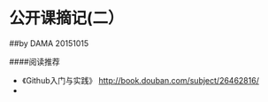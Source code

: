 # 公开课摘记(二）
##by DAMA   20151015


####阅读推荐
- 《Github入门与实践》 http://book.douban.com/subject/26462816/
- 
